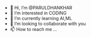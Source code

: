- 👋 Hi, I’m @PARULDHANKHAR
- 👀 I’m interested in CODING
- 🌱 I’m currently learning AI,ML
- 💞️ I’m looking to collaborate with you
- 📫 How to reach me ...

<!---
PARULDHANKHAR/PARULDHANKHAR is a ✨ special ✨ repository because its `README.md` (this file) appears on your GitHub profile.
You can click the Preview link to take a look at your changes.
--->
